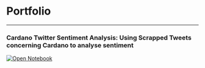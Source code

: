 # Portfolio
---
### Cardano Twitter Sentiment Analysis: Using Scrapped Tweets concerning Cardano to analyse sentiment

[![Open Notebook](https://img.shields.io/badge/jupyter-open%20notebook-blue)](Exploration.html)
